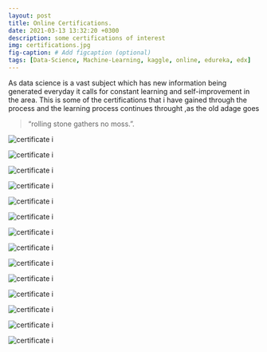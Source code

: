 ```yaml
---
layout: post
title: Online Certifications.
date: 2021-03-13 13:32:20 +0300
description: some certifications of interest
img: certifications.jpg
fig-caption: # Add figcaption (optional)
tags: [Data-Science, Machine-Learning, kaggle, online, edureka, edx]
---
```

As data science is a vast subject which has new information being generated everyday it calls for constant learning and self-improvement in the area.
This is some of the certifications that i have gained through the process and the learning process continues throught ,as the old adage goes 

>“rolling stone gathers no moss.”.

![certificate i]({{site.baseurl}}/assets/img/WilliamMburuPython.png)

![certificate i]({{site.baseurl}}/assets/img/WilliamMburuPandas.png)

![certificate i]({{site.baseurl}}/assets/img/WilliamMburuDataCleaning.png)

![certificate i]({{site.baseurl}}/assets/img/WilliamMburuDataVisualization.png)

![certificate i]({{site.baseurl}}/assets/img/WilliamMburuIntrotoMachineLearning.png)

![certificate i]({{site.baseurl}}/assets/img/WilliamMburuIntermediateMachineLearning.png)

![certificate i]({{site.baseurl}}/assets/img/WilliamMburuIntrotoSQL.png)

![certificate i]({{site.baseurl}}/assets/img/WilliamMburuGeospatialAnalysis.png)

![certificate i]({{site.baseurl}}/assets/img/WilliamMburuIntrotoAIEthics.png)

![certificate i]({{site.baseurl}}/assets/img/WilliamMburuNaturalLanguageProcessing.png)

![certificate i]({{site.baseurl}}/assets/img/WilliamMburuIntrotoDeepLearning.png)

![certificate i]({{site.baseurl}}/assets/img/WilliamMburuTimeSeries.png)

![certificate i]({{site.baseurl}}/assets/img/WilliamMburuComputerVision.png)

![certificate i]({{site.baseurl}}/assets/img/WilliamMburuMachineLearningExplainability.png)


